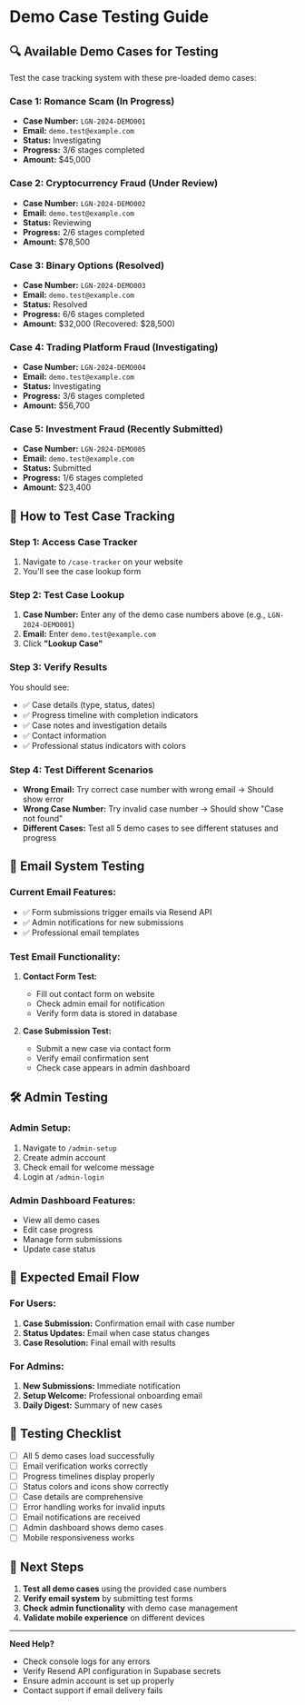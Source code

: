 # Demo Case Testing Guide

## 🔍 Available Demo Cases for Testing

Test the case tracking system with these pre-loaded demo cases:

### **Case 1: Romance Scam (In Progress)**
- **Case Number:** `LGN-2024-DEMO001`
- **Email:** `demo.test@example.com`
- **Status:** Investigating
- **Progress:** 3/6 stages completed
- **Amount:** $45,000

### **Case 2: Cryptocurrency Fraud (Under Review)**
- **Case Number:** `LGN-2024-DEMO002`
- **Email:** `demo.test@example.com`
- **Status:** Reviewing
- **Progress:** 2/6 stages completed
- **Amount:** $78,500

### **Case 3: Binary Options (Resolved)**
- **Case Number:** `LGN-2024-DEMO003`
- **Email:** `demo.test@example.com`
- **Status:** Resolved
- **Progress:** 6/6 stages completed
- **Amount:** $32,000 (Recovered: $28,500)

### **Case 4: Trading Platform Fraud (Investigating)**
- **Case Number:** `LGN-2024-DEMO004`
- **Email:** `demo.test@example.com`
- **Status:** Investigating
- **Progress:** 3/6 stages completed
- **Amount:** $56,700

### **Case 5: Investment Fraud (Recently Submitted)**
- **Case Number:** `LGN-2024-DEMO005`
- **Email:** `demo.test@example.com`
- **Status:** Submitted
- **Progress:** 1/6 stages completed
- **Amount:** $23,400

## 🧪 How to Test Case Tracking

### **Step 1: Access Case Tracker**
1. Navigate to `/case-tracker` on your website
2. You'll see the case lookup form

### **Step 2: Test Case Lookup**
1. **Case Number:** Enter any of the demo case numbers above (e.g., `LGN-2024-DEMO001`)
2. **Email:** Enter `demo.test@example.com`
3. Click **"Lookup Case"**

### **Step 3: Verify Results**
You should see:
- ✅ Case details (type, status, dates)
- ✅ Progress timeline with completion indicators
- ✅ Case notes and investigation details
- ✅ Contact information
- ✅ Professional status indicators with colors

### **Step 4: Test Different Scenarios**
- **Wrong Email:** Try correct case number with wrong email → Should show error
- **Wrong Case Number:** Try invalid case number → Should show "Case not found"
- **Different Cases:** Test all 5 demo cases to see different statuses and progress

## 📧 Email System Testing

### **Current Email Features:**
- ✅ Form submissions trigger emails via Resend API
- ✅ Admin notifications for new submissions
- ✅ Professional email templates

### **Test Email Functionality:**
1. **Contact Form Test:**
   - Fill out contact form on website
   - Check admin email for notification
   - Verify form data is stored in database

2. **Case Submission Test:**
   - Submit a new case via contact form
   - Verify email confirmation sent
   - Check case appears in admin dashboard

## 🛠 Admin Testing

### **Admin Setup:**
1. Navigate to `/admin-setup`
2. Create admin account
3. Check email for welcome message
4. Login at `/admin-login`

### **Admin Dashboard Features:**
- View all demo cases
- Edit case progress
- Manage form submissions
- Update case status

## 🔄 Expected Email Flow

### **For Users:**
1. **Case Submission:** Confirmation email with case number
2. **Status Updates:** Email when case status changes
3. **Case Resolution:** Final email with results

### **For Admins:**
1. **New Submissions:** Immediate notification
2. **Setup Welcome:** Professional onboarding email
3. **Daily Digest:** Summary of new cases

## 🎯 Testing Checklist

- [ ] All 5 demo cases load successfully
- [ ] Email verification works correctly
- [ ] Progress timelines display properly
- [ ] Status colors and icons show correctly
- [ ] Case details are comprehensive
- [ ] Error handling works for invalid inputs
- [ ] Email notifications are received
- [ ] Admin dashboard shows demo cases
- [ ] Mobile responsiveness works

## 🚀 Next Steps

1. **Test all demo cases** using the provided case numbers
2. **Verify email system** by submitting test forms
3. **Check admin functionality** with demo case management
4. **Validate mobile experience** on different devices

---

**Need Help?**
- Check console logs for any errors
- Verify Resend API configuration in Supabase secrets
- Ensure admin account is set up properly
- Contact support if email delivery fails